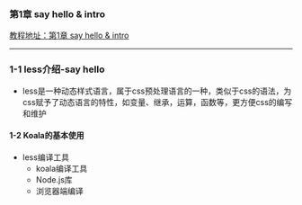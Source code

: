 ###  第1章 say hello & intro 
[教程地址：第1章 say hello & intro ](http://www.imooc.com/video/4825)

---
### 1-1 less介绍-say hello
- less是一种动态样式语言，属于css预处理语言的一种，类似于css的语法，为css赋予了动态语言的特性，如变量、继承，运算，函数等，更方便css的编写和维护

#### 1-2  Koala的基本使用
- less编译工具
  - koala编译工具
  - Node.js库
  - 浏览器端编译
